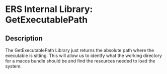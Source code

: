 # ERS Internal Library: GetExecutablePath

## Description

The GetExecutablePath Library just returns the absolute path where the executable is sitting. This will allow us to identfy what the working directory for a macos bundle should be and find the resources needed to load the system.